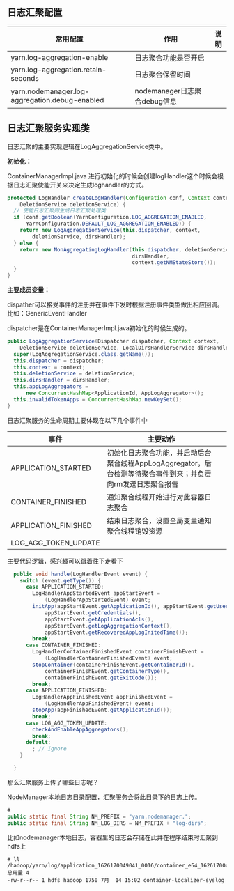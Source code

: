 ## 日志汇聚配置



| 常用配置                                       | 作用                         | 说明 |
| ---------------------------------------------- | ---------------------------- | ---- |
| yarn.log-aggregation-enable                    | 日志聚合功能是否开启         |      |
| yarn.log-aggregation.retain-seconds            | 日志聚合保留时间             |      |
| yarn.nodemanager.log-aggregation.debug-enabled | nodemanager日志聚合debug信息 |      |



## 日志汇聚服务实现类

日志汇聚的主要实现逻辑在LogAggregationService类中。

**初始化：**

ContainerManagerImpl.java 进行初始化的时候会创建logHandler这个时候会根据日志汇聚使能开关来决定生成loghandler的方式。

```java
protected LogHandler createLogHandler(Configuration conf, Context context,
    DeletionService deletionService) {
  // 使能日志汇聚则生成日志汇聚处理类
  if (conf.getBoolean(YarnConfiguration.LOG_AGGREGATION_ENABLED,
      YarnConfiguration.DEFAULT_LOG_AGGREGATION_ENABLED)) {
    return new LogAggregationService(this.dispatcher, context,
        deletionService, dirsHandler);
  } else {
    return new NonAggregatingLogHandler(this.dispatcher, deletionService,
                                        dirsHandler,
                                        context.getNMStateStore());
  }
}
```

**主要成员变量：**

dispather可以接受事件的注册并在事件下发时根据注册事件类型做出相应回调。比如：GenericEventHandler

dispatcher是在ContainerManagerImpl.java初始化的时候生成的。

```java
public LogAggregationService(Dispatcher dispatcher, Context context,
    DeletionService deletionService, LocalDirsHandlerService dirsHandler) {
  super(LogAggregationService.class.getName());
  this.dispatcher = dispatcher;
  this.context = context;
  this.deletionService = deletionService;
  this.dirsHandler = dirsHandler;
  this.appLogAggregators =
      new ConcurrentHashMap<ApplicationId, AppLogAggregator>();
  this.invalidTokenApps = ConcurrentHashMap.newKeySet();
}
```

日志汇聚服务的生命周期主要体现在以下几个事件中

| 事件                 | 主要动作                                                     |      |
| -------------------- | ------------------------------------------------------------ | ---- |
| APPLICATION_STARTED  | 初始化日志聚合功能，并启动后台聚合线程AppLogAggregator，后台检测等待聚合事件到来；并负责向rm发送日志聚合报告 |      |
| CONTAINER_FINISHED   | 通知聚合线程开始进行对此容器日志聚合                         |      |
| APPLICATION_FINISHED | 结束日志聚合，设置全局变量通知聚合线程销毁资源               |      |
| LOG_AGG_TOKEN_UPDATE |                                                              |      |

主要代码逻辑，感兴趣可以跟着往下走看下

```java
  public void handle(LogHandlerEvent event) {
    switch (event.getType()) {
      case APPLICATION_STARTED:
        LogHandlerAppStartedEvent appStartEvent =
            (LogHandlerAppStartedEvent) event;
        initApp(appStartEvent.getApplicationId(), appStartEvent.getUser(),
            appStartEvent.getCredentials(),
            appStartEvent.getApplicationAcls(),
            appStartEvent.getLogAggregationContext(),
            appStartEvent.getRecoveredAppLogInitedTime());
        break;
      case CONTAINER_FINISHED:
        LogHandlerContainerFinishedEvent containerFinishEvent =
            (LogHandlerContainerFinishedEvent) event;
        stopContainer(containerFinishEvent.getContainerId(),
            containerFinishEvent.getContainerType(),
            containerFinishEvent.getExitCode());
        break;
      case APPLICATION_FINISHED:
        LogHandlerAppFinishedEvent appFinishedEvent =
            (LogHandlerAppFinishedEvent) event;
        stopApp(appFinishedEvent.getApplicationId());
        break;
      case LOG_AGG_TOKEN_UPDATE:
        checkAndEnableAppAggregators();
        break;
      default:
        ; // Ignore
    }

  }
```

那么汇聚服务上传了哪些日志呢？

NodeManager本地日志目录配置，汇聚服务会将此目录下的日志上传。

```java
# 
public static final String NM_PREFIX = "yarn.nodemanager.";
public static final String NM_LOG_DIRS = NM_PREFIX + "log-dirs";
```

比如nodemanager本地日志，容器里的日志会存储在此并在程序结束时汇聚到hdfs上

```
# ll /hadoop/yarn/log/application_1626170049041_0016/container_e54_1626170049041_0016_02_000001/
总用量 4
-rw-r--r-- 1 hdfs hadoop 1750 7月  14 15:02 container-localizer-syslog

```

